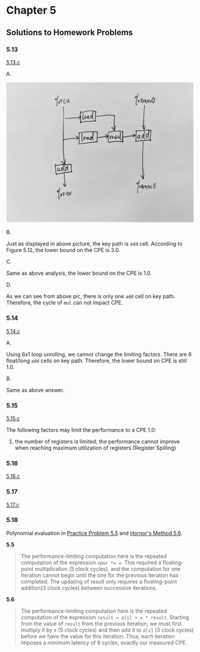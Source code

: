 # Chapter 5
## Solutions to Homework Problems

### 5.13
[5.13.c](./src/5.13.c)

A.

![5.13](./pic/5.13.jpg)

B.

Just as displayed in above picture, the key path is `add` cell. 
According to Figure 5.12, the lower bound on the CPE is 3.0.

C.

Same as above analysis, the lower bound on the CPE is 1.0.

D.

As we can see from above pic, there is only one `add` cell on key path.
Therefore, the cycle of `mul` can not impact CPE.

### 5.14
[5.14.c](./src/5.14.c)

A.

Using 6x1 loop unrolling, we cannot change the limiting factors.
There are 6 float/long `add` cells on key path.
Therefore, the lower bound on CPE is still 1.0.

B.

Same as above answer.

### 5.15
[5.15.c](./src/5.15.c)

The following factors may limit the performance to a CPE 1.0:
1. the number of registers is limited; the performance cannot improve when reaching maximum utilization of registers.(Register Spilling)

### 5.16
[5.16.c](./src/5.16.c)

### 5.17
[5.17.c](./src/5.17.c)

### 5.18
Polynomial evaluation in [Practice Problem 5.5](./src/5.5.c) and [Hornor's Method 5.6](./src/5.6.c).

**5.5**
> The performance-limiting computation here is the repeated computation of the expression `xpwr *= x`. This required a floating-point multiplication (5 clock cycles), and the computation for one iteration cannot begin until the one for the previous iteration has completed. The updating of result only requires a floating-point addition(3 clock cycles) between successive iterations.

**5.6**
> The performance-limiting computation here is the repeated computation of the expression `result = a[i] + x * result`. Starting from the value of `result` from the previous iteration, we must first multiply it by x (5 clock cycles) and then add it to `a[i]` (3 clock cycles) before we have the value for this iteration. Thus, each iteration imposes a minimum latency of 8 cycles, exactly our measured CPE.

